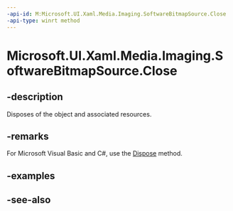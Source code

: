 ```yaml
---
-api-id: M:Microsoft.UI.Xaml.Media.Imaging.SoftwareBitmapSource.Close
-api-type: winrt method
---
```


<!-- Method syntax
public void Close()
-->

# Microsoft.UI.Xaml.Media.Imaging.SoftwareBitmapSource.Close

## -description
Disposes of the object and associated resources.

## -remarks
For Microsoft Visual Basic and C#, use the [Dispose](softwarebitmapsource_dispose.md) method.

## -examples

## -see-also
